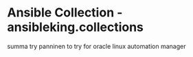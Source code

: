 # Ansible Collection - ansibleking.collections
summa try panninen to try for oracle linux automation manager
